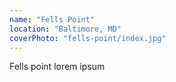 ```yaml
---
name: "Fells Point"
location: "Baltimore, MD"
coverPhoto: "fells-point/index.jpg"
---
```


Fells point lorem ipsum
